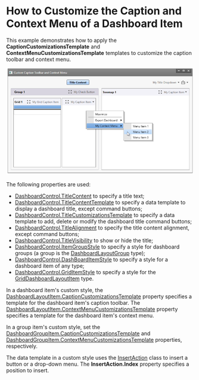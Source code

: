 # How to Customize the Caption and Context Menu of a Dashboard Item

This example demonstrates how to apply the **CaptionCustomizationsTemplate** and **ContextMenuCustomizationsTemplate** templates to customize the caption toolbar and context menu.


![screenshot](images/wpf-dashboard-how-to-add-custom-caption-menu.png)

The following properties are used:
- [DashboardControl.TitleContent](https://docs.devexpress.com/Dashboard/DevExpress.DashboardWpf.DashboardControl.TitleContent) to specify a title text;
- [DashboardControl.TitleContentTemplate](https://docs.devexpress.com/Dashboard/DevExpress.DashboardWpf.DashboardControl.TitleContentTemplate) to specify a data template to display a dashboard title, except command buttons;
- [DashboardControl.TitleCustomizationsTemplate](https://docs.devexpress.com/Dashboard/DevExpress.DashboardWpf.DashboardControlBase.TitleCustomizationsTemplate) to specify a data template to add, delete or modify the dashboard title command buttons;
- [DashboardControl.TitleAlignment](https://docs.devexpress.com/Dashboard/DevExpress.DashboardWpf.DashboardControl.TitleAlignment) to specify the title content alignment, except command buttons;
- [DashboardControl.TitleVisibility](https://docs.devexpress.com/Dashboard/DevExpress.DashboardWpf.DashboardControl.TitleVisibility) to show or hide the title;
- [DashboardControl.ItemGroupStyle](https://docs.devexpress.com/Dashboard/DevExpress.DashboardWpf.DashboardControlBase.ItemGroupStyle) to specify a style for dashboard groups (a group is the [DashboardLayoutGroup](https://docs.devexpress.com/Dashboard/DevExpress.DashboardWpf.DashboardLayoutGroup) type);
- [DashboardControl.DashBoardItemStyle](https://docs.devexpress.com/Dashboard/DevExpress.DashboardWpf.DashboardControlBase.DashBoardItemStyle) to specify a style for a dashboard item of any type;
- [DashboardControl.GridItemStyle](https://docs.devexpress.com/Dashboard/DevExpress.DashboardWpf.DashboardControlBase.GridItemStyle) to specify a style for the [GridDashboardLayoutItem](https://docs.devexpress.com/Dashboard/DevExpress.DashboardWpf.GridDashboardLayoutItem) type.

In a dashboard item's custom style, the [DashboardLayoutItem.CaptionCustomizationsTemplate](https://docs.devexpress.com/Dashboard/DevExpress.DashboardWpf.DashboardLayoutItem.CaptionCustomizationsTemplate) property specifies a template for the dashboard item's caption toolbar. The [DashboardLayoutItem.ContextMenuCustomizationsTemplate](https://docs.devexpress.com/Dashboard/DevExpress.DashboardWpf.DashboardLayoutItem.ContextMenuCustomizationsTemplate) property specifies a template for the dashboard item's context menu.

In a group item's custom style, set the  [DashboardGroupItem.CaptionCustomizationsTemplate](https://docs.devexpress.com/Dashboard/DevExpress.DashboardWpf.DashboardGroupItem.CaptionCustomizationsTemplate) and  [DashboardGroupItem.ContextMenuCustomizationsTemplate](https://docs.devexpress.com/Dashboard/DevExpress.DashboardWpf.DashboardGroupItem.ContextMenuCustomizationsTemplate) properties, respectively.

The data template in a custom style uses the [InsertAction](https://docs.devexpress.com/WPF/DevExpress.Xpf.Bars.InsertAction) class to insert a button or a drop-down menu. The **InsertAction.Index** property specifies a position to insert.
